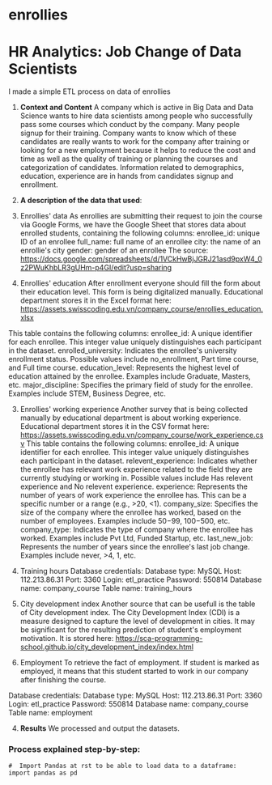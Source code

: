 # enrollies
# HR Analytics: Job Change of Data Scientists
I made a simple ETL process on data of enrollies

1. **Context and Content**
A company which is active in Big Data and Data Science wants to hire data scientists among people who successfully pass some courses which conduct by the company.
Many people signup for their training. Company wants to know which of these candidates are really wants to work for the company after training or looking for a new employment because it helps to reduce the cost and time as well as the quality of training or planning the courses and categorization of candidates.
Information related to demographics, education, experience are in hands from candidates signup and enrollment.

2. **A description of the data that used**:
1. Enrollies' data
As enrollies are submitting their request to join the course via Google Forms, we have the Google Sheet that stores data about enrolled students, containing the following columns:
enrollee_id: unique ID of an enrollee
full_name: full name of an enrollee
city: the name of an enrollie's city
gender: gender of an enrollee
The source: https://docs.google.com/spreadsheets/d/1VCkHwBjJGRJ21asd9pxW4_0z2PWuKhbLR3gUHm-p4GI/edit?usp=sharing

2. Enrollies' education
After enrollment everyone should fill the form about their education level. This form is being digitalized manually. Educational department stores it in the Excel format here: https://assets.swisscoding.edu.vn/company_course/enrollies_education.xlsx

This table contains the following columns:
enrollee_id: A unique identifier for each enrollee. This integer value uniquely distinguishes each participant in the dataset.
enrolled_university: Indicates the enrollee's university enrollment status. Possible values include no_enrollment, Part time course, and Full time course.
education_level: Represents the highest level of education attained by the enrollee. Examples include Graduate, Masters, etc.
major_discipline: Specifies the primary field of study for the enrollee. Examples include STEM, Business Degree, etc.

3. Enrollies' working experience
Another survey that is being collected manually by educational department is about working experience.
Educational department stores it in the CSV format here: https://assets.swisscoding.edu.vn/company_course/work_experience.csv
This table contains the following columns:
enrollee_id: A unique identifier for each enrollee. This integer value uniquely distinguishes each participant in the dataset.
relevent_experience: Indicates whether the enrollee has relevant work experience related to the field they are currently studying or working in. Possible values include Has relevent experience and No relevent experience.
experience: Represents the number of years of work experience the enrollee has. This can be a specific number or a range (e.g., >20, <1).
company_size: Specifies the size of the company where the enrollee has worked, based on the number of employees. Examples include 50−99, 100−500, etc.
company_type: Indicates the type of company where the enrollee has worked. Examples include Pvt Ltd, Funded Startup, etc.
last_new_job: Represents the number of years since the enrollee's last job change. Examples include never, >4, 1, etc.

4. Training hours
Database credentials:
Database type: MySQL
Host: 112.213.86.31
Port: 3360
Login: etl_practice
Password: 550814
Database name: company_course
Table name: training_hours

5. City development index
Another source that can be usefull is the table of City development index.
The City Development Index (CDI) is a measure designed to capture the level of development in cities. It may be significant for the resulting prediction of student's employment motivation.
It is stored here: https://sca-programming-school.github.io/city_development_index/index.html

6. Employment
To retrieve the fact of employment. If student is marked as employed, it means that this student started to work in our company after finishing the course.

Database credentials:
Database type: MySQL
Host: 112.213.86.31
Port: 3360
Login: etl_practice
Password: 550814
Database name: company_course
Table name: employment

4. **Results**
We processed and output the datasets.


### Process explained step-by-step:
```python:
#  Import Pandas at rst to be able to load data to a dataframe:
import pandas as pd
```
